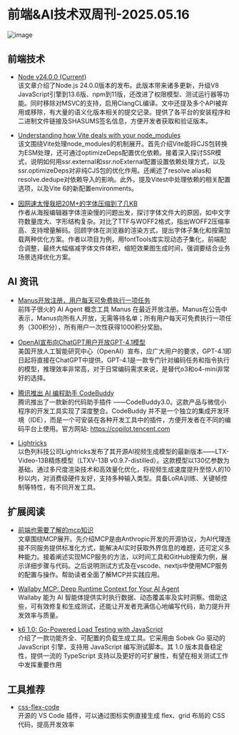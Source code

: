 # 前端&AI技术双周刊-2025.05.16
![image](https://gips0.baidu.com/it/u=976050299,1257965251&fm=3028&app=3028&f=PNG&fmt=auto&q=75&size=f2090_896)

## 前端技术
- [Node v24.0.0 (Current)](https://nodejs.org/en/blog/release/v24.0.0)
<br>该文章介绍了Node.js 24.0.0版本的发布。此版本带来诸多更新，升级V8 JavaScript引擎到13.6版、npm到11版，还改进了权限模型、测试运行器等功能。同时移除对MSVC的支持，启用ClangCL编译。文中还提及多个API被弃用或移除，有大量的语义化版本相关的提交记录。提供了各平台的安装程序和二进制文件链接及SHASUMS签名信息，方便开发者获取和验证版本。

- [Understanding how Vite deals with your node_modules](https://dev.to/jinjiang/understanding-how-vite-deals-with-your-nodemodules-3pdf)
<br>该文围绕Vite处理node_modules的机制展开。首先介绍Vite能将CJS包转换为ESM处理，还可通过optimizeDeps配置优化依赖。接着深入探讨SSR模式，说明如何用ssr.external和ssr.noExternal配置设置依赖处理方式，以及ssr.optimizeDeps对非纯CJS包的优化作用。还阐述了resolve.alias和resolve.dedupe对依赖导入的影响。此外，提及Vitest中处理依赖的相关配置选项，以及Vite 6的新配置environments。

- [因网速太慢我把20M+的字体压缩到了几KB](https://juejin.cn/post/7490337281866317836)
<br>作者从海报编辑器字体渲染慢的问题出发，探讨字体文件大的原因，如中文字符数量庞大、字形结构复杂。对比了TTF与WOFF2格式，指出WOFF2压缩率高、支持增量解码。回顾字体在浏览器的渲染方式，提出字体子集化和按需加载两种优化方案。作者以项目为例，用fontTools库实现动态子集化，前端配合调整，最终大幅缩减字体文件体积，缩短效果图生成时间，强调要结合业务场景选择优化方案。

## AI 资讯
- [Manus开放注册，用户每天可免费执行一项任务](https://mp.weixin.qq.com/s/m1U-PATXBgIZy9lAamzcnA)
<br>前阵子很火的 AI Agent 概念工具 Manus 在最近开放注册。Manus在公告中表示，Manus向所有人开放，无需等待名单；所有用户每天可免费执行一项任务（300积分），所有用户一次性获得1000积分奖励。

- [OpenAI宣布向ChatGPT用户开放GPT-4.1模型](https://mp.weixin.qq.com/s/_u8Dp8xwcXUvTNfUYSH1WA)
<br>美国开放人工智能研究中心（OpenAI）宣布，应广大用户的要求，GPT-4.1即日起将直接在ChatGPT中提供。GPT-4.1是一款专门针对编码任务和指令执行的模型，推理效率非常高，对于日常编码需求来说，是替代o3和o4-mini非常好的选择。

- [腾讯推出 AI 编程助手 CodeBuddy](https://baijiahao.baidu.com/s?id=1832061162359584226&wfr=spider&for=pc)
<br>腾讯推出了一款新的代码助手插件 ——CodeBuddy3.0。这款产品与微信小程序的开发工具实现了深度整合。CodeBuddy 并不是一个独立的集成开发环境（IDE），而是一个可安装在各种开发工具中的插件，方便开发者在不同的编码平台上使用。官方网站: https://copilot.tencent.com

- [Lightricks](https://www.lightricks.com/)
<br>以色列科技公司Lightricks发布了其开源AI视频生成模型的最新版本——LTX-Video-13B精炼模型（LTXV-13B v0.9.7-distilled）。这款模型以130亿参数为基础，通过多尺度渲染技术和高效量化优化，将视频生成速度提升至惊人的10秒以内，对消费级硬件友好，支持多种输入类型。具备LoRA训练、关键帧控制等特性，有不同开发工具。

## 扩展阅读
- [前端也需要了解的mcp知识](https://juejin.cn/post/7495598591488016394)
<br>文章围绕MCP展开。先介绍MCP是由Anthropic开发的开源协议，为AI代理连接不同服务提供标准化方式，能解决AI实时获取外界信息的难题，还可定义多种能力。接着阐述实现MCP服务的方法，以时间工具和GitHub搜索为例，展示详细步骤与代码。之后说明测试方式及在vscode、nextjs中使用MCP服务的配置与操作。帮助读者全面了解MCP并实践应用。
  
- [Wallaby MCP: Deep Runtime Context for Your AI Agent](https://wallabyjs.com/blog/wallaby-mcp.html?utm_source=cooperpress&utm_medium=javascriptweekly&utm_content=javascriptweekly)
<br>Wallaby 能为 AI 智能体提供实时执行数据、动态覆盖率及实时洞察。借助这些，可有效修复和生成测试，还能让开发者充满信心地编写代码，助力提升开发效率与质量。

- [k6 1.0: Go-Powered Load Testing with JavaScript](https://javascriptweekly.com/link/169091/web)
<br>介绍了一款功能齐全、可配置的负载生成工具。它采用由 Sobek Go 驱动的 JavaScript 引擎，支持用 JavaScript 编写测试脚本。其 1.0 版本具备稳定性，提供一流的 TypeScript 支持以及更好的可扩展性，有望在相关测试工作中发挥重要作用

## 工具推荐
- [css-flex-code](https://github.com/xutao-o/css-flex-code)
<br>开源的 VS Code 插件，可以通过图标实例直接生成 flex、grid 布局的 CSS 代码，提高开发效率
